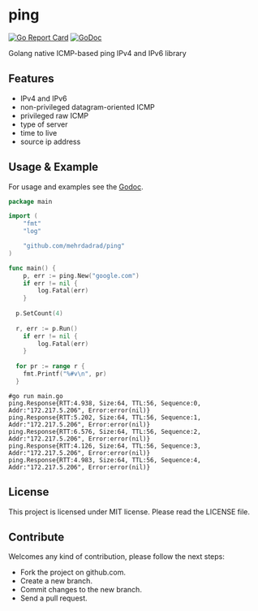 # ping

[![Go Report Card](https://goreportcard.com/badge/github.com/mehrdadrad/ping)](https://goreportcard.com/report/github.com/mehrdadrad/ping)
[![GoDoc](https://godoc.org/github.com/mehrdadrad/ping?status.svg)](https://godoc.org/github.com/mehrdadrad/ping)

Golang native ICMP-based ping IPv4 and IPv6 library

## Features
- IPv4 and IPv6
- non-privileged datagram-oriented ICMP
- privileged raw ICMP
- type of server
- time to live
- source ip address

## Usage & Example

For usage and examples see the [Godoc](http://godoc.org/github.com/mehrdadrad/ping).

```go
package main

import (
	"fmt"
	"log"

	"github.com/mehrdadrad/ping"
)

func main() {
	p, err := ping.New("google.com")
	if err != nil {
		log.Fatal(err)
	}
  
  p.SetCount(4)
  
  r, err := p.Run()
	if err != nil {
		log.Fatal(err)
	}
  
  for pr := range r {
    fmt.Printf("%#v\n", pr)
  }
```
```
#go run main.go
ping.Response{RTT:4.938, Size:64, TTL:56, Sequence:0, Addr:"172.217.5.206", Error:error(nil)}
ping.Response{RTT:5.202, Size:64, TTL:56, Sequence:1, Addr:"172.217.5.206", Error:error(nil)}
ping.Response{RTT:6.576, Size:64, TTL:56, Sequence:2, Addr:"172.217.5.206", Error:error(nil)}
ping.Response{RTT:4.126, Size:64, TTL:56, Sequence:3, Addr:"172.217.5.206", Error:error(nil)}
ping.Response{RTT:4.983, Size:64, TTL:56, Sequence:4, Addr:"172.217.5.206", Error:error(nil)}

```

## License
This project is licensed under MIT license. Please read the LICENSE file.

## Contribute
Welcomes any kind of contribution, please follow the next steps:

- Fork the project on github.com.
- Create a new branch.
- Commit changes to the new branch.
- Send a pull request.
